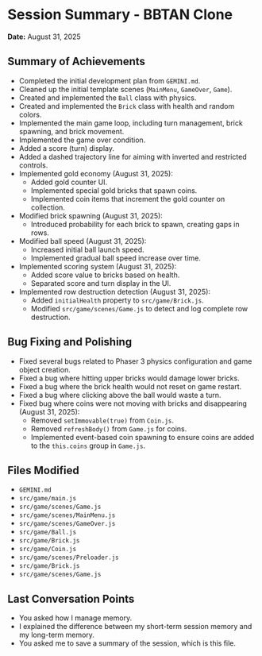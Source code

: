 # Session Summary - BBTAN Clone

**Date:** August 31, 2025

## Summary of Achievements

*   Completed the initial development plan from `GEMINI.md`.
*   Cleaned up the initial template scenes (`MainMenu`, `GameOver`, `Game`).
*   Created and implemented the `Ball` class with physics.
*   Created and implemented the `Brick` class with health and random colors.
*   Implemented the main game loop, including turn management, brick spawning, and brick movement.
*   Implemented the game over condition.
*   Added a score (turn) display.
*   Added a dashed trajectory line for aiming with inverted and restricted controls.
*   Implemented gold economy (August 31, 2025):
    *   Added gold counter UI.
    *   Implemented special gold bricks that spawn coins.
    *   Implemented coin items that increment the gold counter on collection.
*   Modified brick spawning (August 31, 2025):
    *   Introduced probability for each brick to spawn, creating gaps in rows.
*   Modified ball speed (August 31, 2025):
    *   Increased initial ball launch speed.
    *   Implemented gradual ball speed increase over time.
*   Implemented scoring system (August 31, 2025):
    *   Added score value to bricks based on health.
    *   Separated score and turn display in the UI.
*   Implemented row destruction detection (August 31, 2025):
    *   Added `initialHealth` property to `src/game/Brick.js`.
    *   Modified `src/game/scenes/Game.js` to detect and log complete row destruction.

## Bug Fixing and Polishing

*   Fixed several bugs related to Phaser 3 physics configuration and game object creation.
*   Fixed a bug where hitting upper bricks would damage lower bricks.
*   Fixed a bug where the brick health would not reset on game restart.
*   Fixed a bug where clicking above the ball would waste a turn.
*   Fixed bug where coins were not moving with bricks and disappearing (August 31, 2025):
    *   Removed `setImmovable(true)` from `Coin.js`.
    *   Removed `refreshBody()` from `Game.js` for coins.
    *   Implemented event-based coin spawning to ensure coins are added to the `this.coins` group in `Game.js`.

## Files Modified

*   `GEMINI.md`
*   `src/game/main.js`
*   `src/game/scenes/Game.js`
*   `src/game/scenes/MainMenu.js`
*   `src/game/scenes/GameOver.js`
*   `src/game/Ball.js`
*   `src/game/Brick.js`
*   `src/game/Coin.js`
*   `src/game/scenes/Preloader.js`
*   `src/game/Brick.js`
*   `src/game/scenes/Game.js`

## Last Conversation Points

*   You asked how I manage memory.
*   I explained the difference between my short-term session memory and my long-term memory.
*   You asked me to save a summary of the session, which is this file.